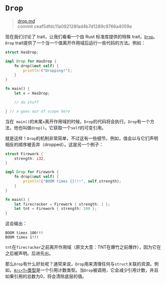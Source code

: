 # `Drop`

> [drop.md](https://github.com/rust-lang/rust/blob/master/src/doc/book/drop.md)
> <br>
> commit ceaf5dfdc11a092128fad4b7d1289c9766a4059e

现在我们讨论了 trait，让我们看看一个由 Rust 标准库提供的特殊 trait，[`Drop`](http://doc.rust-lang.org/nightly/std/ops/trait.Drop.html)。`Drop` trait提供了一个当一个值离开作用域后运行一些代码的方法。例如：

```rust
struct HasDrop;

impl Drop for HasDrop {
    fn drop(&mut self) {
        println!("Dropping!");
    }
}

fn main() {
    let x = HasDrop;

    // do stuff

} // x goes out of scope here
```

当在` main()`的末尾`x`离开作用域的时候，`Drop`的代码将会执行。`Drop`有一个方法，他也叫做`drop()`。它获取一个`self`的可变引用。

就是这样！`Drop`的机制非常简单，不过这有一些细节。例如，值会以与它们声明相反的顺序被丢弃（dropped）。这是另一个例子：

```rust
struct Firework {
    strength: i32,
}

impl Drop for Firework {
    fn drop(&mut self) {
        println!("BOOM times {}!!!", self.strength);
    }
}

fn main() {
    let firecracker = Firework { strength: 1 };
    let tnt = Firework { strength: 100 };
}
```

这会输出：

```text
BOOM times 100!!!
BOOM times 1!!!
```

`tnt`在`firecracker`之前离开作用域（原文大意：TNT在爆竹之前爆炸），因为它在之后被声明。后进先出。

那么`Drop`有什么好处呢？通常来说，`Drop`用来清理任何与`struct`关联的资源。例如，[`Arc<T>`类型](http://doc.rust-lang.org/nightly/std/sync/struct.Arc.html)是一个引用计数类型。当`Drop`被调用，它会减少引用计数，并且如果引用的总数为0，将会清除底层的值。
